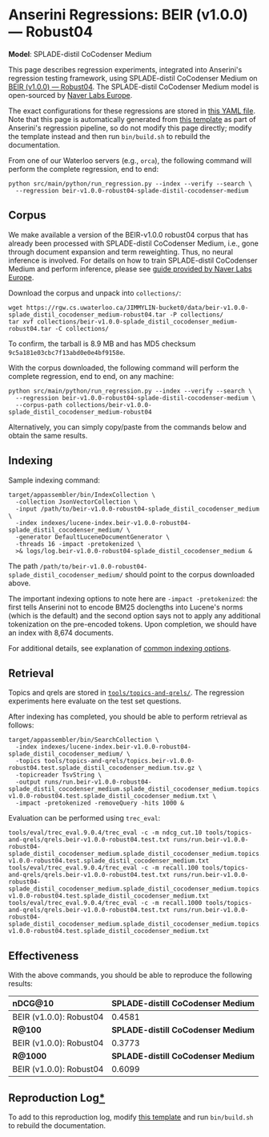 # Anserini Regressions: BEIR (v1.0.0) &mdash; Robust04

**Model**: SPLADE-distil CoCodenser Medium

This page describes regression experiments, integrated into Anserini's regression testing framework, using SPLADE-distil CoCodenser Medium on [BEIR (v1.0.0) &mdash; Robust04](http://beir.ai/).
The SPLADE-distil CoCodenser Medium model is open-sourced by [Naver Labs Europe](https://europe.naverlabs.com/research/machine-learning-and-optimization/splade-models).

The exact configurations for these regressions are stored in [this YAML file](../src/main/resources/regression/beir-v1.0.0-robust04-splade-distil-cocodenser-medium.yaml).
Note that this page is automatically generated from [this template](../src/main/resources/docgen/templates/beir-v1.0.0-robust04-splade-distil-cocodenser-medium.template) as part of Anserini's regression pipeline, so do not modify this page directly; modify the template instead and then run `bin/build.sh` to rebuild the documentation.

From one of our Waterloo servers (e.g., `orca`), the following command will perform the complete regression, end to end:

```
python src/main/python/run_regression.py --index --verify --search \
  --regression beir-v1.0.0-robust04-splade-distil-cocodenser-medium
```

## Corpus

We make available a version of the BEIR-v1.0.0 robust04 corpus that has already been processed with SPLADE-distil CoCodenser Medium, i.e., gone through document expansion and term reweighting.
Thus, no neural inference is involved.
For details on how to train SPLADE-distil CoCodenser Medium and perform inference, please see [guide provided by Naver Labs Europe](https://github.com/naver/splade/tree/main/anserini_evaluation).

Download the corpus and unpack into `collections/`:

```
wget https://rgw.cs.uwaterloo.ca/JIMMYLIN-bucket0/data/beir-v1.0.0-splade_distil_cocodenser_medium-robust04.tar -P collections/
tar xvf collections/beir-v1.0.0-splade_distil_cocodenser_medium-robust04.tar -C collections/
```

To confirm, the tarball is 8.9 MB and has MD5 checksum `9c5a181e03cbc7f13abd0e0e4bf9158e`.

With the corpus downloaded, the following command will perform the complete regression, end to end, on any machine:

```
python src/main/python/run_regression.py --index --verify --search \
  --regression beir-v1.0.0-robust04-splade-distil-cocodenser-medium \
  --corpus-path collections/beir-v1.0.0-splade_distil_cocodenser_medium-robust04
```

Alternatively, you can simply copy/paste from the commands below and obtain the same results.

## Indexing

Sample indexing command:

```
target/appassembler/bin/IndexCollection \
  -collection JsonVectorCollection \
  -input /path/to/beir-v1.0.0-robust04-splade_distil_cocodenser_medium \
  -index indexes/lucene-index.beir-v1.0.0-robust04-splade_distil_cocodenser_medium/ \
  -generator DefaultLuceneDocumentGenerator \
  -threads 16 -impact -pretokenized \
  >& logs/log.beir-v1.0.0-robust04-splade_distil_cocodenser_medium &
```

The path `/path/to/beir-v1.0.0-robust04-splade_distil_cocodenser_medium/` should point to the corpus downloaded above.

The important indexing options to note here are `-impact -pretokenized`: the first tells Anserini not to encode BM25 doclengths into Lucene's norms (which is the default) and the second option says not to apply any additional tokenization on the pre-encoded tokens.
Upon completion, we should have an index with 8,674 documents.

For additional details, see explanation of [common indexing options](common-indexing-options.md).

## Retrieval

Topics and qrels are stored in [`tools/topics-and-qrels/`](../tools/topics-and-qrels/).
The regression experiments here evaluate on the test set questions.

After indexing has completed, you should be able to perform retrieval as follows:

```
target/appassembler/bin/SearchCollection \
  -index indexes/lucene-index.beir-v1.0.0-robust04-splade_distil_cocodenser_medium/ \
  -topics tools/topics-and-qrels/topics.beir-v1.0.0-robust04.test.splade_distil_cocodenser_medium.tsv.gz \
  -topicreader TsvString \
  -output runs/run.beir-v1.0.0-robust04-splade_distil_cocodenser_medium.splade_distil_cocodenser_medium.topics.beir-v1.0.0-robust04.test.splade_distil_cocodenser_medium.txt \
  -impact -pretokenized -removeQuery -hits 1000 &
```

Evaluation can be performed using `trec_eval`:

```
tools/eval/trec_eval.9.0.4/trec_eval -c -m ndcg_cut.10 tools/topics-and-qrels/qrels.beir-v1.0.0-robust04.test.txt runs/run.beir-v1.0.0-robust04-splade_distil_cocodenser_medium.splade_distil_cocodenser_medium.topics.beir-v1.0.0-robust04.test.splade_distil_cocodenser_medium.txt
tools/eval/trec_eval.9.0.4/trec_eval -c -m recall.100 tools/topics-and-qrels/qrels.beir-v1.0.0-robust04.test.txt runs/run.beir-v1.0.0-robust04-splade_distil_cocodenser_medium.splade_distil_cocodenser_medium.topics.beir-v1.0.0-robust04.test.splade_distil_cocodenser_medium.txt
tools/eval/trec_eval.9.0.4/trec_eval -c -m recall.1000 tools/topics-and-qrels/qrels.beir-v1.0.0-robust04.test.txt runs/run.beir-v1.0.0-robust04-splade_distil_cocodenser_medium.splade_distil_cocodenser_medium.topics.beir-v1.0.0-robust04.test.splade_distil_cocodenser_medium.txt
```

## Effectiveness

With the above commands, you should be able to reproduce the following results:

| **nDCG@10**                                                                                                  | **SPLADE-distill CoCodenser Medium**|
|:-------------------------------------------------------------------------------------------------------------|-----------|
| BEIR (v1.0.0): Robust04                                                                                      | 0.4581    |
| **R@100**                                                                                                    | **SPLADE-distill CoCodenser Medium**|
| BEIR (v1.0.0): Robust04                                                                                      | 0.3773    |
| **R@1000**                                                                                                   | **SPLADE-distill CoCodenser Medium**|
| BEIR (v1.0.0): Robust04                                                                                      | 0.6099    |


## Reproduction Log[*](reproducibility.md)

To add to this reproduction log, modify [this template](../src/main/resources/docgen/templates/beir-v1.0.0-robust04-splade-distil-cocodenser-medium.template) and run `bin/build.sh` to rebuild the documentation.
